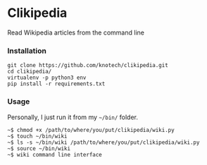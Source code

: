 # Clikipedia
Read Wikipedia articles from the command line

### Installation

```
git clone https://github.com/knotech/clikipedia.git
cd clikipedia/
virtualenv -p python3 env
pip install -r requirements.txt
```


### Usage
Personally, I just run it from my ```~/bin/``` folder.

```
~$ chmod +x /path/to/where/you/put/clikipedia/wiki.py
~$ touch ~/bin/wiki
~$ ls -s ~/bin/wiki /path/to/where/you/put/clikipedia/wiki.py
~$ source ~/bin/wiki
~$ wiki command line interface
```
